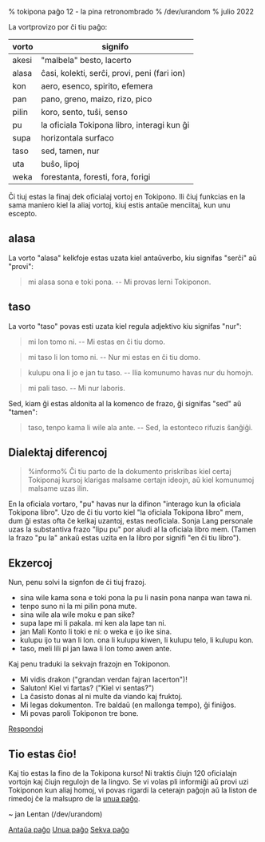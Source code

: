 % tokipona paĝo 12 - la pina retronombrado
% /dev/urandom
% julio 2022

La vortprovizo por ĉi tiu paĝo:

| vorto | signifo                          |
|-------|----------------------------------|
| akesi | "malbela" besto, lacerto         |
| alasa | ĉasi, kolekti, serĉi, provi, peni (fari ion) |
| kon   | aero, esenco, spirito, efemera   |
| pan   | pano, greno, maizo, rizo, pico   |
| pilin | koro, sento, tuŝi, senso         |
| pu    | la oficiala Tokipona libro, interagi kun ĝi |
| supa  | horizontala surfaco              |
| taso  | sed, tamen, nur                  |
| uta   | buŝo, lipoj                      |
| weka  | forestanta, foresti, fora, forigi |

Ĉi tiuj estas la finaj dek oficialaj vortoj en Tokipono. Ili ĉiuj funkcias en la
sama maniero kiel la aliaj vortoj, kiuj estis antaŭe menciitaj, kun unu escepto.

## alasa

La vorto "alasa" kelkfoje estas uzata kiel antaŭverbo, kiu signifas "serĉi" aŭ "provi":

> mi alasa sona e toki pona. -- Mi provas lerni Tokiponon.

## taso

La vorto "taso" povas esti uzata kiel regula adjektivo kiu signifas "nur":

> mi lon tomo ni. -- Mi estas en ĉi tiu domo.

> mi taso li lon tomo ni. -- Nur mi estas en ĉi tiu domo.

> kulupu ona li jo e jan tu taso. -- Ilia komunumo havas nur du homojn.

> mi pali taso. -- Mi nur laboris.

Sed, kiam ĝi estas aldonita al la komenco de frazo, ĝi signifas "sed" aŭ "tamen":

> taso, tenpo kama li wile ala ante. -- Sed, la estonteco rifuzis ŝanĝiĝi.

## Dialektaj diferencoj

> %informo%
> Ĉi tiu parto de la dokumento priskribas kiel certaj Tokiponaj kursoj klarigas
> malsame certajn ideojn, aŭ kiel komunumoj malsame uzas ilin.

En la oficiala vortaro, "pu" havas nur la difinon "interago kun la
oficiala Tokipona libro". Uzo de ĉi tiu vorto kiel "la oficiala Tokipona libro"
mem, dum ĝi estas ofta ĉe kelkaj uzantoj, estas neoficiala. Sonja Lang personale
uzas la substantiva frazo "lipu pu" por aludi al la oficiala libro mem. (Tamen la
frazo "pu la" ankaŭ estas uzita en la libro por signifi "en ĉi tiu libro").

## Ekzercoj

Nun, penu solvi la signfon de ĉi tiuj frazoj.

* sina wile kama sona e toki pona la pu li nasin pona nanpa wan tawa ni.
* tenpo suno ni la mi pilin pona mute.
* sina wile ala wile moku e pan sike?
* supa lape mi li pakala. mi ken ala lape tan ni.
* jan Mali Konto li toki e ni: o weka e ijo ike sina.
* kulupu ijo tu wan li lon. ona li kulupu kiwen, li kulupu telo, li kulupu kon.
* taso, meli lili pi jan lawa li lon tomo awen ante.

Kaj penu traduki la sekvajn frazojn en Tokiponon.

* Mi vidis drakon ("grandan verdan fajran lacerton")!
* Saluton! Kiel vi fartas? ("Kiel vi sentas?")
* La ĉasisto donas al ni multe da viando kaj fruktoj.
* Mi legas dokumenton. Tre baldaŭ (en mallonga tempo), ĝi finiĝos.
* Mi povas paroli Tokiponon tre bone.

[Respondoj](answers.html#p12)

## Tio estas ĉio!

Kaj tio estas la fino de la Tokipona kurso! Ni traktis ĉiujn 120 oficialajn vortojn
kaj ĉiujn regulojn de la lingvo. Se vi volas pli informiĝi aŭ provi uzi
Tokiponon kun aliaj homoj, vi povas rigardi la ceterajn paĝojn aŭ la liston de
rimedoj ĉe la malsupro de la [unua paĝo](index.html).

~ jan Lentan (/dev/urandom)

[Antaŭa paĝo](11.html) [Unua paĝo](index.html) [Sekva paĝo](13.html)
